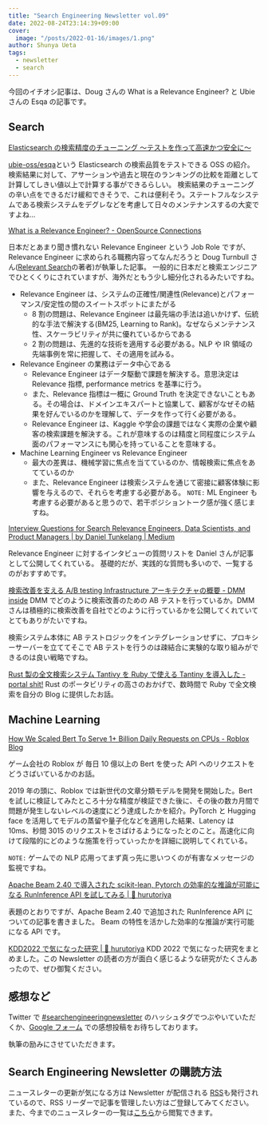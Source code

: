 ```yaml
---
title: "Search Engineering Newsletter vol.09"
date: 2022-08-24T23:14:39+09:00
cover:
  image: "/posts/2022-01-16/images/1.png"
author: Shunya Ueta
tags:
  - newsletter
  - search
---
```


今回のイチオシ記事は、Doug さんの What is a Relevance Engineer? と Ubie さんの Esqa の記事です。

## Search

[Elasticsearch の検索精度のチューニング 〜テストを作って高速かつ安全に〜](https://www.slideshare.net/takahi-i/elasticsearch-251621964)

[ubie\-oss/esqa](https://github.com/ubie-oss/esqa)という Elasticsearch の検索品質をテストできる OSS の紹介。
検索結果に対して、アサーションや過去と現在のランキングの比較を距離として計算してしきい値以上で計算する事ができるらしい。
検索結果のチューニングの辛い点をできるだけ緩和できそうで、これは便利そう。ステートフルなシステムである検索システムをデグレなどを考慮して日々のメンテナンスするの大変ですよね...

[What is a Relevance Engineer? \- OpenSource Connections](https://opensourceconnections.com/blog/2020/07/16/what-is-a-relevance-engineer/)

日本だとあまり聞き慣れない Relevance Engineer という Job Role ですが、Relevance Engineer に求められる職務内容ってなんだろうと Doug Turnbull さん([Relevant Search](https://amzn.to/3POnmFA)の著者)が執筆した記事。
一般的に日本だと検索エンジニアでひとくくりにされていますが、海外だともう少し細分化されるみたいですね。

- Relevance Engineer は、システムの正確性/関連性(Relevance)とパフォーマンス/安定性の間のスイートスポットにまたがる
  - 8 割の問題は、Relevance Engineer は最先端の手法は追いかけず、伝統的な手法で解決する(BM25, Learning to Rank)。なぜならメンテナンス性、スケーラビリティが共に優れているからである
  - 2 割の問題は、先進的な技術を適用する必要がある。NLP や IR 領域の先端事例を常に把握して、その適用を試みる。
- Relevance Engineer の業務はデータ中心である
  - Relevance Engineer はデータ駆動で課題を解決する。意思決定は Relevance 指標, performance metrics を基準に行う。
  - また、Relevance 指標は一概に Ground Truth を決定できないこともある。その場合は、ドメインエキスパートと協業して、顧客がなぜその結果を好んでいるのかを理解して、データを作って行く必要がある。
  - Relevance Engineer は、Kaggle や学会の課題ではなく実際の企業や顧客の検索課題を解決する。これが意味するのは精度と同程度にシステム面のパフォーマンスにも関心を持っていることを意味する。
- Machine Learning Engineer vs Relevance Engineer
  - 最大の差異は、機械学習に焦点を当てているのか、情報検索に焦点をあてているのか
  - また、Relevance Engineer は検索システムを通じて密接に顧客体験に影響を与えるので、それらを考慮する必要がある。
    `NOTE:` ML Engineer も考慮する必要があると思うので、若干ポジショントーク感が強く感じますね。

[Interview Questions for Search Relevance Engineers, Data Scientists, and Product Managers \| by Daniel Tunkelang \| Medium](https://dtunkelang.medium.com/interview-questions-for-search-relevance-engineers-and-product-managers-7a1b6b8cacea)

Relevance Engineer に対するインタビューの質問リストを Daniel さんが記事として公開してくれている。
基礎的だが、実践的な質問も多いので、一覧するのがおすすめです。

[検索改善を支える A/B testing Infrastructure アーキテクチャの概要 \- DMM inside](https://inside.dmm.com/entry/2022/5/17/engineer-search)
DMM でどのように検索改善のための AB テストを行っているか。DMM さんは積極的に検索改善を自社でどのように行っているかを公開してくれていてとてもありがたいですね。

検索システム本体に AB テストロジックをインテグレーションせずに、プロキシーサーバーを立ててそこで AB テストを行うのは疎結合に実験的な取り組みができるのは良い戦略ですね。

[Rust 製の全文検索システム Tantivy を Ruby で使える Tantiny を導入した \- portal shit\!](https://portalshit.net/2022/05/16/using-tantivy-over-tantiny)
Rust のポータビリティの高さのおかげで、数時間で Ruby で全文検索を自分の Blog に提供したお話。

## Machine Learning

[How We Scaled Bert To Serve 1\+ Billion Daily Requests on CPUs \- Roblox Blog](https://blog.roblox.com/2020/05/scaled-bert-serve-1-billion-daily-requests-cpus/)

ゲーム会社の Roblox が 毎日 10 億以上の Bert を使った API へのリクエストをどうさばいているかのお話。

2019 年の頭に、Roblox では新世代の文章分類モデルを開発を開始した。Bert を試しに検証してみたところ十分な精度が検証できた後に、その後の数カ月間で問題が発生しないレベルの速度にどう達成したかを紹介。PyTorch と Hugging face を活用してモデルの蒸留や量子化などを適用した結果、Latency は 10ms、秒間 3015 のリクエストをさばけるようになったとのこと。高速化に向けて段階的にどのような施策を行っていったかを詳細に説明してくれている。

`NOTE:` ゲームでの NLP 応用ってまず真っ先に思いつくのが有害なメッセージの監視ですね。

[Apache Beam 2\.40 で導入された scikit\-lean, Pytorch の効率的な推論が可能になる RunInference API を試してみる \| 🦅 hurutoriya](http://localhost:1313/posts/2022-08-18-1938/)

表題のとおりですが、Apache Beam 2.40 で追加された RunInference API についての記事を書きました。 Beam の特性を活かした効率的な推論が実行可能になる API です。

[KDD2022 で気になった研究 \| 🦅 hurutoriya](http://localhost:1313/posts/2022-08-15-2335/)
KDD 2022 で気になった研究をまとめました。この Newsletter の読者の方が面白く感じるような研究がたくさんあったので、ぜひ御覧ください。

## 感想など

Twitter で [#searchengineeringnewsletter](https://twitter.com/hashtag/searchengineeringnewsletter?f=live) のハッシュタグでつぶやいていただくか、[Google フォーム](https://forms.gle/xFgMwRJbeqJxNtfe9) での感想投稿をお待ちしております。

執筆の励みにさせていただきます。

## Search Engineering Newsletter の購読方法

ニュースレターの更新が気になる方は Newsletter が配信される [RSS](https://shunyaueta.com/tags/newsletter/index.xml)も発行されているので、RSS リーダーで記事を管理したい方はご登録してみてください。
また、今までのニュースレターの一覧は[こちら](https://shunyaueta.com/tags/newsletter/)から閲覧できます。
